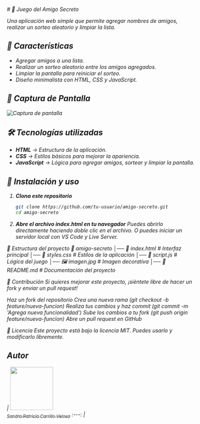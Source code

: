 <em> # 🎁 Juego del Amigo Secreto

Una aplicación web simple que permite agregar nombres de amigos, realizar un sorteo aleatorio y limpiar la lista.

## 🚀 Características

- Agregar amigos a una lista.
- Realizar un sorteo aleatorio entre los amigos agregados.
- Limpiar la pantalla para reiniciar el sorteo.
- Diseño minimalista con HTML, CSS y JavaScript.

## 📸 Captura de Pantalla

![Captura de pantalla]([captura](https://github.com/user-attachments/assets/b9757739-ca3b-4e1c-ac20-48348e8fd336))

## 🛠️ Tecnologías utilizadas

- **HTML** → Estructura de la aplicación.
- **CSS** → Estilos básicos para mejorar la apariencia.
- **JavaScript** → Lógica para agregar amigos, sortear y limpiar la pantalla.

## 🔧 Instalación y uso

1. **Clona este repositorio**  
   ```sh
   git clone https://github.com/tu-usuario/amigo-secreto.git
   cd amigo-secreto
2. **Abre el archivo index.html en tu navegador**
Puedes abrirlo directamente haciendo doble clic en el archivo.
O puedes iniciar un servidor local con VS Code y Live Server.

📜 Estructura del proyecto
📂 amigo-secreto
│── 📜 index.html       # Interfaz principal
│── 📜 styles.css       # Estilos de la aplicación
│── 📜 script.js        # Lógica del juego
│── 🖼️ imagen.jpg       # Imagen decorativa
│── 📜 README.md        # Documentación del proyecto

🤝 Contribución
Si quieres mejorar este proyecto, ¡siéntete libre de hacer un fork y enviar un pull request!

Haz un fork del repositorio
Crea una nueva rama (git checkout -b feature/nueva-funcion)
Realiza tus cambios y haz commit (git commit -m 'Agrega nueva funcionalidad')
Sube los cambios a tu fork (git push origin feature/nueva-funcion)
Abre un pull request en GitHub

📄 Licencia
Este proyecto está bajo la licencia MIT. Puedes usarlo y modificarlo libremente.

## Autor

| [<img src="https://avatars.githubuserconte![52100151](https://github.com/user-attachments/assets/b64e92bc-1917-4c5d-92fa-29faf7c56cf3)
nt.com/u/37356058?v=4" width=115><br><sub>Sandra Patricia Carrillo Velosa</sub>](https://github.com/camilafernanda)  :---: |
